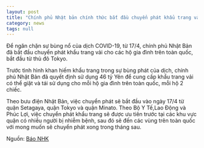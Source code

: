 ```yaml
---
layout: post
title: "Chính phủ Nhật bản chính thức bắt đầu chuyển phát khẩu trang vải, với mong muốn sẽ hoàn thành vận chuyển trong tháng sau"
category: news
tags: null
---
```

Để ngăn chặn sự bùng nổ của dịch COVID-19, từ 17/4, chính phủ Nhật Bản đã bắt đầu chuyển phát khẩu trang vải cho các hộ gia đình trên toàn quốc, bắt đầu từ thủ đô Tokyo.

Trước tình hình khan hiếm khẩu trang trong sự bùng phát của dịch, chính phủ Nhật Bản đã quyết định sử dụng 46 tỷ Yên để cung cấp khẩu trang vải có thể giặt và tái sử dụng cho mỗi hộ gia đình trên toàn quốc, mỗi hộ 2 chiếc.

Theo bưu điện Nhật Bản, việc chuyển phát sẽ bắt đầu vào ngày 17/4 từ quận Setagaya, quận Tokyo và quận Minato. Theo Bộ Y Tế,Lao Động và Phúc Lợi, việc chuyển phát khẩu trang sẽ được ưu tiên trước tại các khu vực quận có nhiều người bị nhiễm bệnh, sau đó sẽ đến các vùng trên toàn quốc với mong muốn sẽ chuyển phát xong trong tháng sau.

Nguồn: [Báo NHK](https://www3.nhk.or.jp/news/html/20200417/k10012392461000.html?utm_int=word_contents_list-items_001&word_result=%E6%96%B0%E5%9E%8B%E3%82%B3%E3%83%AD%E3%83%8A%E3%82%A6%E3%82%A4%E3%83%AB%E3%82%B9&fbclid=IwAR1nij7vWVnWKW0jVPEpdnxGcJeouwywnXy-kKb0lpICDrFs8_4b_VhUaeg)